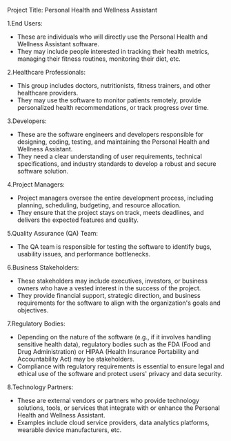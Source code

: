 Project Title: Personal Health and Wellness Assistant

1.End Users:
* These are individuals who will directly use the Personal Health and Wellness Assistant software.
* They may include people interested in tracking their health metrics, managing their fitness routines, monitoring their diet, etc.

2.Healthcare Professionals:
* This group includes doctors, nutritionists, fitness trainers, and other healthcare providers.
* They may use the software to monitor patients remotely, provide personalized health recommendations, or track progress over time.

3.Developers:
* These are the software engineers and developers responsible for designing, coding, testing, and maintaining the Personal Health and Wellness Assistant.
* They need a clear understanding of user requirements, technical specifications, and industry standards to develop a robust and secure software solution.

4.Project Managers:
* Project managers oversee the entire development process, including planning, scheduling, budgeting, and resource allocation.
* They ensure that the project stays on track, meets deadlines, and delivers the expected features and quality.

5.Quality Assurance (QA) Team:
* The QA team is responsible for testing the software to identify bugs, usability issues, and performance bottlenecks.

6.Business Stakeholders:
* These stakeholders may include executives, investors, or business owners who have a vested interest in the success of the project.
* They provide financial support, strategic direction, and business requirements for the software to align with the organization's goals and objectives.

7.Regulatory Bodies:
* Depending on the nature of the software (e.g., if it involves handling sensitive health data), regulatory bodies such as the FDA (Food and Drug Administration) or HIPAA (Health Insurance Portability and Accountability Act) may be stakeholders.
* Compliance with regulatory requirements is essential to ensure legal and ethical use of the software and protect users' privacy and data security.

8.Technology Partners:
* These are external vendors or partners who provide technology solutions, tools, or services that integrate with or enhance the Personal Health and Wellness Assistant.
* Examples include cloud service providers, data analytics platforms, wearable device manufacturers, etc.



 
